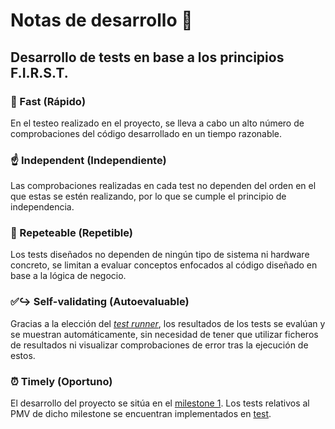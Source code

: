 # Notas de desarrollo :notebook_with_decorative_cover:

## Desarrollo de tests en base a los principios F.I.R.S.T.

### :rocket: Fast (Rápido)
En el testeo realizado en el proyecto, se lleva a cabo un alto número de comprobaciones del código desarrollado en un tiempo razonable.

### :point_up: Independent (Independiente)
Las comprobaciones realizadas en cada test no dependen del orden en el que estas se estén realizando, por lo que se cumple el principio de independencia.

### :repeat: Repeteable (Repetible)
Los tests diseñados no dependen de ningún tipo de sistema ni hardware concreto, se limitan a evaluar conceptos enfocados al código diseñado en base a la lógica de negocio.

### :white_check_mark::arrow_right_hook: Self-validating (Autoevaluable)
Gracias a la elección del [*test runner*](justificacion_eleccion_framework_test.md), los resultados de los tests se evalúan y se muestran automáticamente, sin necesidad de tener que utilizar ficheros de resultados ni visualizar comprobaciones de error tras la ejecución de estos.

### :alarm_clock: Timely (Oportuno)
El desarrollo del proyecto se sitúa en el [milestone 1](../milestone/2). Los tests relativos al PMV de dicho milestone se encuentran implementados en [test](../test/).